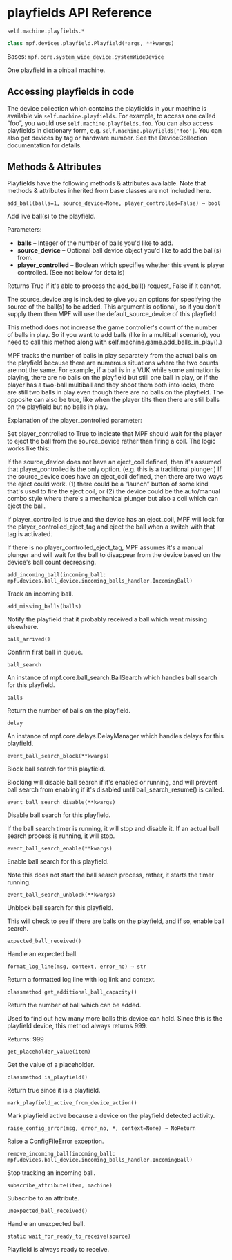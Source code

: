 # playfields API Reference

`self.machine.playfields.*`

``` python
class mpf.devices.playfield.Playfield(*args, **kwargs)
```

Bases: `mpf.core.system_wide_device.SystemWideDevice`

One playfield in a pinball machine.

## Accessing playfields in code

The device collection which contains the playfields in your machine is available via `self.machine.playfields`. For example, to access one called “foo”, you would use `self.machine.playfields.foo`. You can also access playfields in dictionary form, e.g. `self.machine.playfields['foo']`. You can also get devices by tag or hardware number. See the DeviceCollection documentation for details.

## Methods & Attributes

Playfields have the following methods & attributes available. Note that methods & attributes inherited from base classes are not included here.

`add_ball(balls=1, source_device=None, player_controlled=False) → bool`

Add live ball(s) to the playfield.

Parameters:

* **balls** – Integer of the number of balls you'd like to add.
* **source_device** – Optional ball device object you'd like to add the ball(s) from.
* **player_controlled** – Boolean which specifies whether this event is player controlled. (See not below for details)

Returns True if it's able to process the add_ball() request, False if it cannot.

The source_device arg is included to give you an options for specifying the source of the ball(s) to be added. This argument is optional, so if you don't supply them then MPF will use the default_source_device of this playfield.

This method does not increase the game controller's count of the number of balls in play. So if you want to add balls (like in a multiball scenario), you need to call this method along with self.machine.game.add_balls_in_play().)

MPF tracks the number of balls in play separately from the actual balls on the playfield because there are numerous situations where the two counts are not the same. For example, if a ball is in a VUK while some animation is playing, there are no balls on the playfield but still one ball in play, or if the player has a two-ball multiball and they shoot them both into locks, there are still two balls in play even though there are no balls on the playfield. The opposite can also be true, like when the player tilts then there are still balls on the playfield but no balls in play.

Explanation of the player_controlled parameter:

Set player_controlled to True to indicate that MPF should wait for the player to eject the ball from the source_device rather than firing a coil. The logic works like this:

If the source_device does not have an eject_coil defined, then it's assumed that player_controlled is the only option. (e.g. this is a traditional plunger.) If the source_device does have an eject_coil defined, then there are two ways the eject could work. (1) there could be a “launch” button of some kind that's used to fire the eject coil, or (2) the device could be the auto/manual combo style where there's a mechanical plunger but also a coil which can eject the ball.

If player_controlled is true and the device has an eject_coil, MPF will look for the player_controlled_eject_tag and eject the ball when a switch with that tag is activated.

If there is no player_controlled_eject_tag, MPF assumes it's a manual plunger and will wait for the ball to disappear from the device based on the device's ball count decreasing.

`add_incoming_ball(incoming_ball: mpf.devices.ball_device.incoming_balls_handler.IncomingBall)`

Track an incoming ball.

`add_missing_balls(balls)`

Notify the playfield that it probably received a ball which went missing elsewhere.

`ball_arrived()`

Confirm first ball in queue.

`ball_search`

An instance of mpf.core.ball_search.BallSearch which handles ball search for this playfield.

`balls`

Return the number of balls on the playfield.

`delay`

An instance of mpf.core.delays.DelayManager which handles delays for this playfield.

`event_ball_search_block(**kwargs)`

Block ball search for this playfield.

Blocking will disable ball search if it's enabled or running, and will prevent ball search from enabling if it's disabled until ball_search_resume() is called.

`event_ball_search_disable(**kwargs)`

Disable ball search for this playfield.

If the ball search timer is running, it will stop and disable it. If an actual ball search process is running, it will stop.

`event_ball_search_enable(**kwargs)`

Enable ball search for this playfield.

Note this does not start the ball search process, rather, it starts the timer running.

`event_ball_search_unblock(**kwargs)`

Unblock ball search for this playfield.

This will check to see if there are balls on the playfield, and if so, enable ball search.

`expected_ball_received()`

Handle an expected ball.

`format_log_line(msg, context, error_no) → str`

Return a formatted log line with log link and context.

`classmethod get_additional_ball_capacity()`

Return the number of ball which can be added.

Used to find out how many more balls this device can hold. Since this is the playfield device, this method always returns 999.

Returns: 999

`get_placeholder_value(item)`

Get the value of a placeholder.

`classmethod is_playfield()`

Return true since it is a playfield.

`mark_playfield_active_from_device_action()`

Mark playfield active because a device on the playfield detected activity.

`raise_config_error(msg, error_no, *, context=None) → NoReturn`

Raise a ConfigFileError exception.

`remove_incoming_ball(incoming_ball: mpf.devices.ball_device.incoming_balls_handler.IncomingBall)`

Stop tracking an incoming ball.

`subscribe_attribute(item, machine)`

Subscribe to an attribute.

`unexpected_ball_received()`

Handle an unexpected ball.

`static wait_for_ready_to_receive(source)`

Playfield is always ready to receive.
